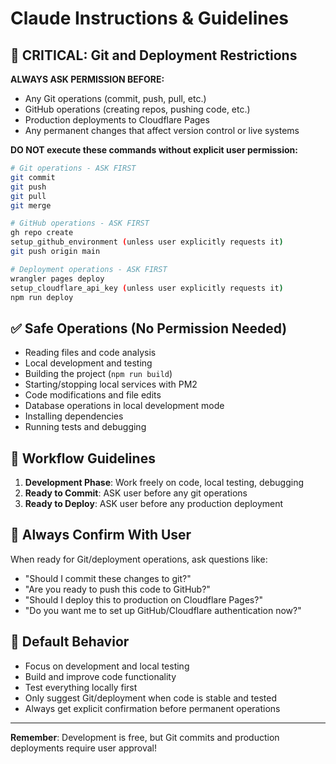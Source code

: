 # Claude Instructions & Guidelines

## 🚨 CRITICAL: Git and Deployment Restrictions

**ALWAYS ASK PERMISSION BEFORE:**
- Any Git operations (commit, push, pull, etc.)
- GitHub operations (creating repos, pushing code, etc.)  
- Production deployments to Cloudflare Pages
- Any permanent changes that affect version control or live systems

**DO NOT execute these commands without explicit user permission:**
```bash
# Git operations - ASK FIRST
git commit
git push
git pull
git merge

# GitHub operations - ASK FIRST  
gh repo create
setup_github_environment (unless user explicitly requests it)
git push origin main

# Deployment operations - ASK FIRST
wrangler pages deploy
setup_cloudflare_api_key (unless user explicitly requests it)
npm run deploy
```

## ✅ Safe Operations (No Permission Needed)
- Reading files and code analysis
- Local development and testing
- Building the project (`npm run build`)
- Starting/stopping local services with PM2
- Code modifications and file edits
- Database operations in local development mode
- Installing dependencies
- Running tests and debugging

## 🔄 Workflow Guidelines

1. **Development Phase**: Work freely on code, local testing, debugging
2. **Ready to Commit**: ASK user before any git operations
3. **Ready to Deploy**: ASK user before any production deployment

## 📝 Always Confirm With User

When ready for Git/deployment operations, ask questions like:
- "Should I commit these changes to git?"
- "Are you ready to push this code to GitHub?"  
- "Should I deploy this to production on Cloudflare Pages?"
- "Do you want me to set up GitHub/Cloudflare authentication now?"

## 🎯 Default Behavior

- Focus on development and local testing
- Build and improve code functionality
- Test everything locally first
- Only suggest Git/deployment when code is stable and tested
- Always get explicit confirmation before permanent operations

---

**Remember**: Development is free, but Git commits and production deployments require user approval!